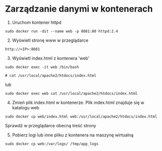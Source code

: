 # Zarządzanie danymi w kontenerach

1. Uruchom kontener httpd
```
sudo docker run -dit --name web -p 8081:80 httpd:2.4
```

2. Wyświetl stronę www w przeglądarce
```
http://<IP>:8081
```

3. Wyświetl index.html z kontenera 'web'
```
sudo docker exec -it web /bin/bash

# cat /usr/local/apache2/htdocs/index.html
```
lub
```
sudo docker exec web cat /usr/local/apache2/htdocs/index.html
```

4. Zmień plik index.html w kontenerze. Plik index.html znajduje się w katalogu web
```
sudo docker cp web/index.html web:/usr/local/apache2/htdocs/index.html
```
Sprawdź w przeglądarce obecną treść strony


5. Pobierz logi lub inne pliku z kontenera na maszynę wirtualną
```
sudo docker cp web:/var/logs/ /tmp/app_logs
```

